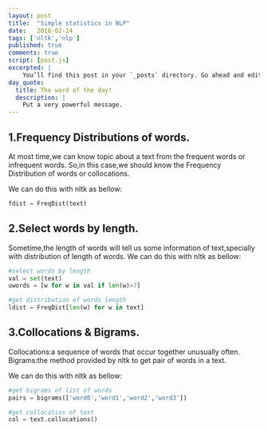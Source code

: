 ```yaml
---
layout: post
title:  "Simple statistics in NLP"
date:   2018-02-14
tags: ['nltk','nlp']
published: true
comments: true
script: [post.js]
excerpted: |
    You’ll find this post in your `_posts` directory. Go ahead and edit it and re-build the site ...
day_quote:
  title: The word of the day!
  description: |
    Put a very powerful message.
---
```


## 1.Frequency Distributions of words.
  At most time,we can know topic about a text from the frequent words or infrequent words.
  So,in this case,we should know the Frequency Distribution of words or collocations.

  We can do this with nltk as bellow:

```python
fdist = FreqDist(text)
```

## 2.Select words by length.
  Sometime,the length of words will tell us some information of text,specially 
with distribution of length of words.
  We can do this with nltk as bellow:

```python
#select words by length
val = set(text)
uwords = [w for w in val if len(w)>7]

#get distribution of words length
ldist = FreqDist[len(w) for w in text]
```

## 3.Collocations & Bigrams.

  Collocations:a sequence of words that occur together unusually often.
  Bigrams:the method provided by nltk to get pair of words in a text.

  We can do this with nltk as bellow:

```python
#get bigrams of list of words
pairs = bigrams(['word0','word1','word2','word3'])

#get collocatios of text
col = text.collocations()
```

